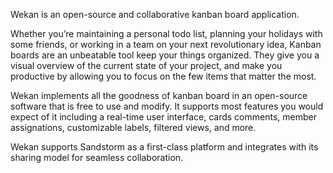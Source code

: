 Wekan is an open-source and collaborative kanban board application.

Whether you’re maintaining a personal todo list, planning your holidays with
some friends, or working in a team on your next revolutionary idea, Kanban
boards are an unbeatable tool keep your things organized. They give you a visual
overview of the current state of your project, and make you productive by
allowing you to focus on the few items that matter the most.

Wekan implements all the goodness of kanban board in an open-source software
that is free to use and modify. It supports most features you would expect of it
including a real-time user interface, cards comments, member assignations,
customizable labels, filtered views, and more.

Wekan supports Sandstorm as a first-class platform and integrates with its
sharing model for seamless collaboration.
